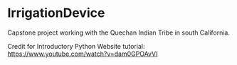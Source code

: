 # IrrigationDevice
Capstone project working with the Quechan Indian Tribe in south California.

Credit for Introductory Python Website tutorial: https://www.youtube.com/watch?v=dam0GPOAvVI
